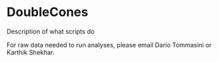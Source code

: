 # DoubleCones


Description of what scripts do

For raw data needed to run analyses, please email Dario Tommasini or Karthik Shekhar. 
